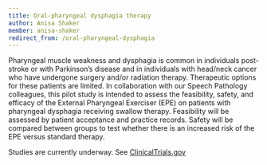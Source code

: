 ```yaml
---
title: Oral-pharyngeal dysphagia therapy
author: Anisa Shaker
member: anisa-shaker
redirect_from: /oral-pharyngeal-dysphagia
---
```

Pharyngeal muscle weakness and dysphagia is common in individuals post-stroke or with Parkinson’s disease and in individuals with head/neck cancer who have undergone surgery and/or radiation therapy. Therapeutic options for these patients are limited. In collaboration with our Speech Pathology colleagues, this pilot study is intended to assess the feasibility, safety, and efficacy of the External Pharyngeal Exerciser (EPE) on patients with pharyngeal dysphagia receiving swallow therapy. Feasibility will be assessed by patient acceptance and practice records. Safety will be compared between groups to test whether there is an increased risk of the EPE versus standard therapy.

Studies are currently underway. See [ClinicalTrials.gov](https://clinicaltrials.gov/ct2/show/NCT05267314)
